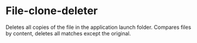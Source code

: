 # File-clone-deleter
Deletes all copies of the file in the application launch folder. 
Compares files by content, deletes all matches except the original.

